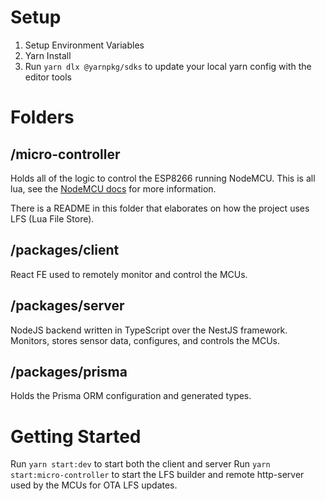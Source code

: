 # Setup

1. Setup Environment Variables
2. Yarn Install
3. Run `yarn dlx @yarnpkg/sdks` to update your local yarn config with the editor tools

# Folders

## /micro-controller

Holds all of the logic to control the ESP8266 running NodeMCU. This is all lua, see the [NodeMCU docs](https://nodemcu.readthedocs.io) for more information.

There is a README in this folder that elaborates on how the project uses LFS (Lua File Store).

## /packages/client

React FE used to remotely monitor and control the MCUs.

## /packages/server

NodeJS backend written in TypeScript over the NestJS framework. Monitors, stores sensor data, configures, and controls the MCUs.

## /packages/prisma

Holds the Prisma ORM configuration and generated types.

# Getting Started

Run `yarn start:dev` to start both the client and server
Run `yarn start:micro-controller` to start the LFS builder and remote http-server used by the MCUs for OTA LFS updates.
